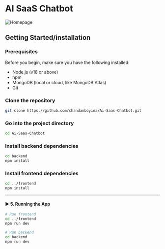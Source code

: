 # AI SaaS Chatbot 

![Homepage](screenshots/homepage.png)

## Getting Started/installation

### Prerequisites

Before you begin, make sure you have the following installed:
- Node.js (v18 or above)
- npm 
- MongoDB (local or cloud, like MongoDB Atlas)
- Git

### Clone the repository
```bash
git clone https://github.com/chandanboyina/Ai-Saas-Chatbot.git
```

### Go into the project directory
```bash
cd Ai-Saas-Chatbot
```

### Install backend dependencies
```bash
cd backend
npm install
```

### Install frontend dependencies
```bash
cd ../frontend
npm install
```






---

#### ▶️ **5. Running the App**

```bash
# Run frontend
cd ../frontend
npm run dev

# Run backend
cd backend
npm run dev
```




